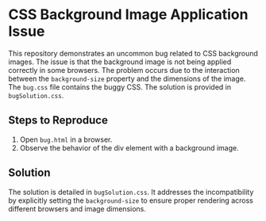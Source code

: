 # CSS Background Image Application Issue

This repository demonstrates an uncommon bug related to CSS background images. The issue is that the background image is not being applied correctly in some browsers. The problem occurs due to the interaction between the `background-size` property and the dimensions of the image.  The `bug.css` file contains the buggy CSS. The solution is provided in `bugSolution.css`.

## Steps to Reproduce

1. Open `bug.html` in a browser.
2. Observe the behavior of the div element with a background image.

## Solution

The solution is detailed in `bugSolution.css`.  It addresses the incompatibility by explicitly setting the `background-size` to ensure proper rendering across different browsers and image dimensions.